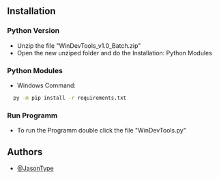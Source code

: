 
## Installation

### Python Version

- Unzip the file "WinDevTools_v1.0_Batch.zip"
- Open the new unziped folder and do the Installation: Python Modules


### Python Modules
- Windows Command:
```bash
  py -m pip install -r requirements.txt
```

### Run Programm
- To run the Programm double click the file "WinDevTools.py"
    
## Authors

- [@JasonType](https://www.github.com/JasonType)


